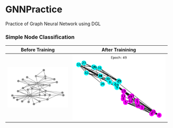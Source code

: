 # GNNPractice
Practice of Graph Neural Network using DGL

<h3>Simple Node Classification</h3>

Before Training           |  After Trainining
:-------------------------:|:-------------------------:
![KC_Club_before](https://github.com/AvisP/GNNPractice/blob/main/Images/KarateClub_Diagram1.png) | ![KC_Club_after](https://github.com/AvisP/GNNPractice/blob/main/Images/KarateClub_AfterTraining.png) <!-- .element height="50%" width="50%" -->


